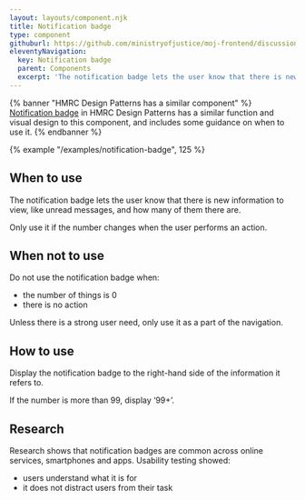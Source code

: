 ```yaml
---
layout: layouts/component.njk
title: Notification badge
type: component
githuburl: https://github.com/ministryofjustice/moj-frontend/discussions/706
eleventyNavigation:
  key: Notification badge
  parent: Components
  excerpt: 'The notification badge lets the user know that there is new information to view, like unread messages, and how many of them there are.'
---
```


{% banner "HMRC Design Patterns has a similar component" %}
[Notification badge](https://design.tax.service.gov.uk/hmrc-design-patterns/notification-badge/) in HMRC Design Patterns has a similar function and visual design to this component, and includes some guidance on when to use it.
{% endbanner %}

{% example "/examples/notification-badge", 125 %}

## When to use

The notification badge lets the user know that there is new information to view, like unread messages, and how many of them there are.

Only use it if the number changes when the user performs an action.

## When not to use

Do not use the notification badge when:

- the number of things is 0
- there is no action

Unless there is a strong user need, only use it as a part of the navigation.

## How to use

Display the notification badge to the right-hand side of the information it refers to.

If the number is more than 99, display ‘99+’.

## Research

Research shows that notification badges are common across online services, smartphones and apps. Usability testing showed:

- users understand what it is for
- it does not distract users from their task

